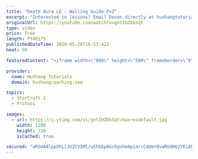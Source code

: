 ```yaml
---
title: "Death Aura LE - Walling Guide PvZ"
excerpt: "Interested in lessons? Email Devon directly at hushangtutorials@outlook.com ------------------------------------------------------------------------------------------------------- Want to support HuShang Tutorials directly? Patreon is a website where you can contribute a monthly donation that will help"
originalUrl: https://youtube.com/watch?v=gntIHZ8kSqY
type: video
price: Free
length: PT4M17S
publishedDateTime: 2020-05-28T16:53:42Z
heat: 50

featuredContent: "<iframe width=\"800\" height=\"500\" frameborder=\"0\" src=\"https://www.youtube.com/embed/gntIHZ8kSqY\" allow=\"accelerometer; autoplay; encrypted-media; gyroscope; picture-in-picture\" allowfullscreen></iframe>"

provider:
  name: HuShang Tutorials
  domain: hushangcoaching.com

topics:
  - StarCraft 2
  - Protoss

images:
  - url: https://i.ytimg.com/vi/gntIHZ8kSqY/maxresdefault.jpg
    width: 1280
    height: 720
    isCached: true

secured: "uRSmAAlppOhLl3UZCVIMl/uEhkDpAGcDgohm4piarcCmUm+QvwRUdH62YKiAF08KC72CkEw+7sQDIsShzfyNNqGLNl8XN+TaIS1LCnQKfYtWFE3ZQJG3t19jJwD9v34d8lMaEc5dcavB+rbuMsc+Trcq4VYyXRQaseltsHDsGfb9rZiwsQ7+orClffQ6eGewZn1yLb+FMAd6GPcfI2Y3fs2TxooJEsSPSCWCmCBxmHF2H51cY9GuRrjBG6rdCWaEuOLMKLirauu4hNszmfDtmrHR+FjO26zSoLPVPS4wRmjhwuD74ly82Gcp/OungT50JpjHQKTZjag1Iy7fgMnBFIg/uYlxRWajFZGaTWtfb4rkMIeUcGy40MR+gRZ9QyVtvu97xNtGbLwROyQiO6/5ZJJcKxP17NectvdVNmrJ5Bg=;9FKTSjBZl98yaVlc07+wjQ=="
---
```


